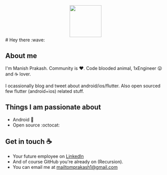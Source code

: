 <div id="header" align="center">
  <img src="https://media.giphy.com/media/M9gbBd9nbDrOTu1Mqx/giphy.gif" width="100"/>
</div>
# Hey there :wave:

<!-- <img src="https://raw.githubusercontent.com/sagar-viradiya/sagar-viradiya/master/resources/banner.png" alt="Hello world"> -->

<!-- <p align="center"> 
  Visitor count<br>
  <img src="https://profile-counter.glitch.me/sagar-viradiya/count.svg" />
</p> -->

## About me

I'm Manish Prakash. Community is :heart:. Code blooded animal, 1xEngineer :stuck_out_tongue: and :coffee: lover. 

I ocassionally blog and tweet about android/ios/flutter. Also open sourced few flutter (android+ios) related stuff.  

## Things I am passionate about

- Android :robot:
- Open source :octocat:

## Get in touch :coffee:

- Your future employee on [LinkedIn](https://www.linkedin.com/in/manishprakashind)
- And of course GitHub you're already on (Recursion).
- You can email me at mailtomprakash1@gmail.com
